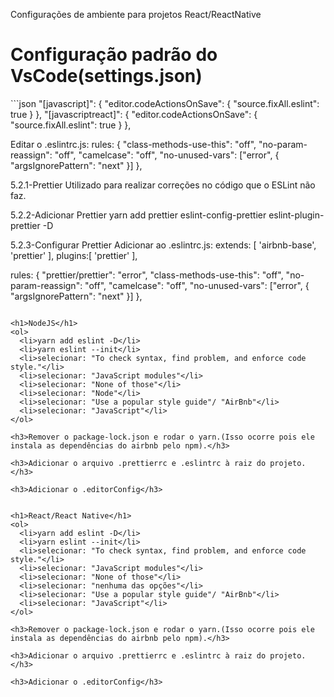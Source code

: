 <span>Configurações de ambiente para projetos React/ReactNative</span>

<h1>Configuração padrão do VsCode(settings.json)</h1>
```json
  "[javascript]": {
    "editor.codeActionsOnSave": {
        "source.fixAll.eslint": true
    }
},
"[javascriptreact]": {
    "editor.codeActionsOnSave": {
        "source.fixAll.eslint": true
    }
},

Editar o .eslintrc.js:
rules: {
"class-methods-use-this": "off",
"no-param-reassign": "off",
"camelcase": "off",
"no-unused-vars": ["error", { "argsIgnorePattern": "next" }]
},


5.2.1-Prettier
Utilizado para realizar correções no código que o ESLint não faz.

5.2.2-Adicionar Prettier
yarn add prettier eslint-config-prettier eslint-plugin-prettier -D

5.2.3-Configurar Prettier
Adicionar ao .eslintrc.js:
extends: [
'airbnb-base',
'prettier'
],
plugins:[
'prettier'
],

rules: {
"prettier/prettier": "error",
"class-methods-use-this": "off",
"no-param-reassign": "off",
"camelcase": "off",
"no-unused-vars": ["error", { "argsIgnorePattern": "next" }]
},

```

<h1>NodeJS</h1>
<ol>
  <li>yarn add eslint -D</li>
  <li>yarn eslint --init</li>
  <li>selecionar: "To check syntax, find problem, and enforce code style."</li>
  <li>selecionar: "JavaScript modules"</li>
  <li>selecionar: "None of those"</li>
  <li>selecionar: "Node"</li>
  <li>selecionar: "Use a popular style guide"/ "AirBnb"</li>
  <li>selecionar: "JavaScript"</li>
</ol>

<h3>Remover o package-lock.json e rodar o yarn.(Isso ocorre pois ele instala as dependências do airbnb pelo npm).</h3>

<h3>Adicionar o arquivo .prettierrc e .eslintrc à raiz do projeto.</h3>

<h3>Adicionar o .editorConfig</h3>


<h1>React/React Native</h1>
<ol>
  <li>yarn add eslint -D</li>
  <li>yarn eslint --init</li>
  <li>selecionar: "To check syntax, find problem, and enforce code style."</li>
  <li>selecionar: "JavaScript modules"</li>
  <li>selecionar: "None of those"</li>
  <li>selecionar: "nenhuma das opções"</li>
  <li>selecionar: "Use a popular style guide"/ "AirBnb"</li>
  <li>selecionar: "JavaScript"</li>
</ol>

<h3>Remover o package-lock.json e rodar o yarn.(Isso ocorre pois ele instala as dependências do airbnb pelo npm).</h3>

<h3>Adicionar o arquivo .prettierrc e .eslintrc à raiz do projeto.</h3>

<h3>Adicionar o .editorConfig</h3>